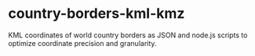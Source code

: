 # country-borders-kml-kmz
KML coordinates of world country borders as JSON and node.js scripts to optimize coordinate precision and granularity.
